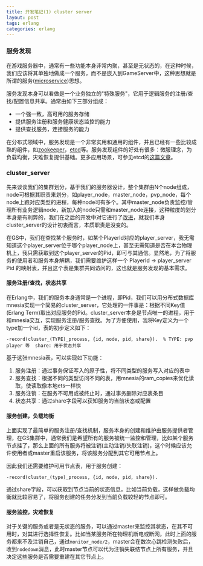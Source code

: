 ```yaml
---
title: 开发笔记(1) cluster server
layout: post
tags: erlang
categories: erlang
---
```


### 服务发现

在游戏服务器中，通常有一些功能本身非常内聚，甚至是无状态的，在这种时候，我们应该将其单独地做成一个服务，而不是嵌入到GameServer中，这种思想就是所谓的服务([microservice][])思想。

服务发现本身可以看做是一个业务独立的"特殊服务"，它用于逻辑服务的注册/查找/配置信息共享。通常由如下三部分组成：

- 一个强一致，高可用的服务存储
- 提供服务注册和服务健康状态监控的能力
- 提供查找服务，连接服务的能力

在分布式领域中，服务发现是一个非常实用和通用的组件，并且已经有一些比较成熟的组件，如[zookeeper][zookeeper]，[etcd][etcd]等。服务发现组件的好处有很多：微服理念，为负载均衡，灾难恢复提供基础。更多应用场景，可参见etcd的[这篇文章][etcd_introduction]。

<!--more-->

### cluster_server

先来谈谈我们的集群划分，基于我们的服务器设计，整个集群由N个node组成，node可根据其职责来划分，如player_node，master_node，pvp_node，每个node上跑对应类型的进程，每种node可有多个。其中master_node负责监控/管理所有业务逻辑node，新加入的node只需和master_node连接，这种粒度的划分本身是有利弊的，我们在之后的开发中对它进行了[改进](http://wudaijun.com/2016/01/erlang-server-design5-server-node/)，就我们本身cluster_server的设计初衷而言，本质职责是没变的。

在GS中，我们在查找某个服务时，如某个PlayerId对应的player_server，我无需知道这个player_server位于哪个player_node上，甚至无需知道是否在本台物理机上，我只需获取到这个player_server的Pid，即可与其通信。显然地，为了将服务的使用者和服务本身解耦，我们需要维护这样一个 PlayerId -> player_server Pid 的映射表，并且这个表是集群共同访问的，这也就是服务发现的基本需求。

#### 服务注册/查找，状态共享

在Erlang中，我们的服务本身通常是一个进程，即Pid，我们可以用分布式数据库mnesia实现一个简易的cluster_server，它处理的一件事是：根据不同Key值(Erlang Term)取出对应服务的Pid。cluster_server本身是节点唯一的进程，用于和mnesia交互，实现服务注册/服务查找。为了方便使用，我将Key定义为一个type加一个id，表的初步定义如下：

	-record(cluster_(TYPE)_process, {id, node, pid, share}).  % TYPE: pvp player 等  share: 用于状态共享

基于这张mnesia表，可以实现如下功能：

1.  服务注册：通过事务保证写入的原子性，将不同类型的服务写入对应的表中
2. 服务查找：根据不同的类型访问不同的表，用mnesia的ram_copies来优化读取，使读取像本地ets一样快
3. 服务注销：在服务不可用或被终止时，通过事务删除对应表条目
4. 状态共享：通过share字段可以获知服务的当前状态或配置

#### 服务创建，负载均衡

上面实现了最简单的服务注册/查找机制，服务本身的创建和维护由服务提供者管理，在GS集群中，通常我们是希望所有的服务被统一监控和管理，比如某个服务节点挂了，那么上面的所有服务将被注销(主动注销/失联注销)，这个时候应该允许使用者或master重启该服务，将该服务分配到其它可用节点上。

因此我们还需要维护可用节点表，用于服务创建：

	-record(cluster_(type)_process, {id, node, pid, share}).

通过share字段，可以获取到节点当前的状态信息，比如当前负载，这样做负载均衡就比较容易了，将服务创建的任务分发到当前负载较轻的节点即可。

#### 服务监控，灾难恢复

对于关键的服务或者是无状态的服务，可以通过master来监控其状态，在其不可用时，对其进行选择性恢复。比如当某服务所在物理机断电或断网，此时上面的服务都来不及注销自己，通过`monitor_node/2`，master会在数次心跳检测失败后，收到`nodedown`消息，此时master节点可以代为注销失联结节点上所有服务，并且决定这些服务是否需要重建在其它节点上。

[etcd]: https://github.com/coreos/etcd
[zookeeper]: https://zookeeper.apache.org/
[microservice]: http://martinfowler.com/articles/microservices.html#MicroservicesAndSoa
[etcd_introduction]: http://www.infoq.com/cn/articles/etcd-interpretation-application-scenario-implement-principle
